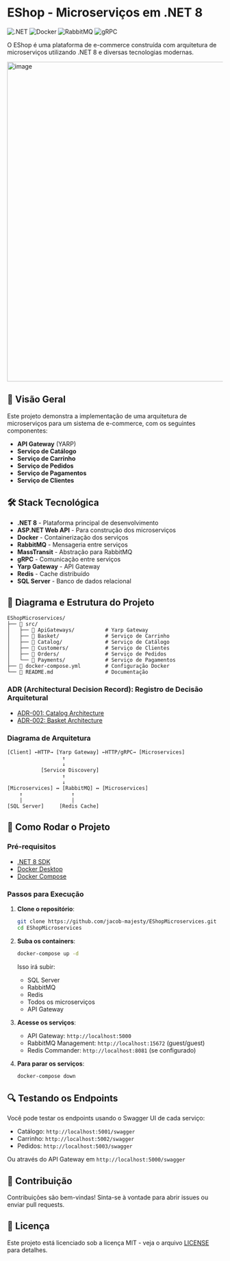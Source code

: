 # EShop - Microserviços em .NET 8

![.NET](https://img.shields.io/badge/.NET-8-blue)
![Docker](https://img.shields.io/badge/Docker-✓-blue)
![RabbitMQ](https://img.shields.io/badge/RabbitMQ-✓-orange)
![gRPC](https://img.shields.io/badge/gRPC-✓-brightgreen)

O EShop é uma plataforma de e-commerce construída com arquitetura de microserviços utilizando .NET 8 e diversas tecnologias modernas.

<img width="1476" height="746" alt="image" src="https://github.com/user-attachments/assets/1f1e199c-cdd7-4408-9a43-90961feb4daa" />


## 📌 Visão Geral

Este projeto demonstra a implementação de uma arquitetura de microserviços para um sistema de e-commerce, com os seguintes componentes:

- **API Gateway** (YARP)
- **Serviço de Catálogo**
- **Serviço de Carrinho**
- **Serviço de Pedidos**
- **Serviço de Pagamentos**
- **Serviço de Clientes**

## 🛠 Stack Tecnológica

- **.NET 8** - Plataforma principal de desenvolvimento
- **ASP.NET Web API** - Para construção dos microserviços
- **Docker** - Containerização dos serviços
- **RabbitMQ** - Mensageria entre serviços
- **MassTransit** - Abstração para RabbitMQ
- **gRPC** - Comunicação entre serviços
- **Yarp Gateway** - API Gateway
- **Redis** - Cache distribuído
- **SQL Server** - Banco de dados relacional

## 📐 Diagrama e Estrutura do Projeto

```
EShopMicroservices/
├── 📁 src/
│   ├── 📁 ApiGateways/          # Yarp Gateway
│   ├── 📁 Basket/               # Serviço de Carrinho
│   ├── 📁 Catalog/              # Serviço de Catálogo
│   ├── 📁 Customers/            # Serviço de Clientes
│   ├── 📁 Orders/               # Serviço de Pedidos
│   └── 📁 Payments/             # Serviço de Pagamentos
├── 📁 docker-compose.yml        # Configuração Docker
└── 📁 README.md                 # Documentação
```

### ADR (Architectural Decision Record): Registro de Decisão Arquitetural
- [ADR-001: Catalog Architecture](https://github.com/jacob-majesty/EShopMicroservices/blob/main/docs/adr/ADR-001-catalog-architecture.md)  
- [ADR-002: Basket Architecture](ADR-002-basket-architecture.md)  

### Diagrama de Arquitetura

```
[Client] ←HTTP→ [Yarp Gateway] ←HTTP/gRPC→ [Microservices]
                  ↑
                  ↓
           [Service Discovery]
                  ↑
                  ↓
[Microservices] ↔ [RabbitMQ] ↔ [Microservices]
    ↑                ↑
    |                |
[SQL Server]     [Redis Cache]
```

## 🚀 Como Rodar o Projeto

### Pré-requisitos

- [.NET 8 SDK](https://dotnet.microsoft.com/download/dotnet/8.0)
- [Docker Desktop](https://www.docker.com/products/docker-desktop)
- [Docker Compose](https://docs.docker.com/compose/install/)

### Passos para Execução

1. **Clone o repositório**:
   ```bash
   git clone https://github.com/jacob-majesty/EShopMicroservices.git
   cd EShopMicroservices
   ```

2. **Suba os containers**:
   ```bash
   docker-compose up -d
   ```

   Isso irá subir:
   - SQL Server
   - RabbitMQ
   - Redis
   - Todos os microserviços
   - API Gateway

3. **Acesse os serviços**:

   - API Gateway: `http://localhost:5000`
   - RabbitMQ Management: `http://localhost:15672` (guest/guest)
   - Redis Commander: `http://localhost:8081` (se configurado)

4. **Para parar os serviços**:
   ```bash
   docker-compose down
   ```

## 🔍 Testando os Endpoints

Você pode testar os endpoints usando o Swagger UI de cada serviço:

- Catálogo: `http://localhost:5001/swagger`
- Carrinho: `http://localhost:5002/swagger`
- Pedidos: `http://localhost:5003/swagger`

Ou através do API Gateway em `http://localhost:5000/swagger`

## 🤝 Contribuição

Contribuições são bem-vindas! Sinta-se à vontade para abrir issues ou enviar pull requests.

## 📄 Licença

Este projeto está licenciado sob a licença MIT - veja o arquivo [LICENSE](LICENSE) para detalhes.

